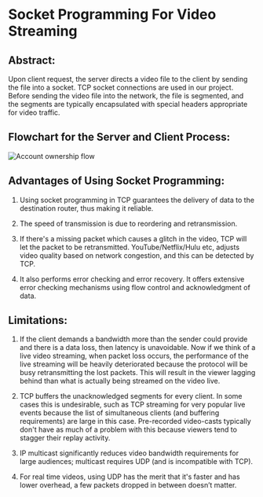 # Socket Programming For Video Streaming

## Abstract:

Upon client request, the server directs a video file to the client by sending the file into a socket. TCP socket connections are used in our project. Before sending the video file into the network, the file is segmented, and the segments are typically encapsulated with special headers appropriate for video traffic.

## Flowchart for the Server and Client Process:

![Account ownership flow](https://user-images.githubusercontent.com/76071184/187624753-e5006865-3973-4d1f-b371-8c96dfdae687.png)

## Advantages of Using Socket Programming:

1) Using socket programming in TCP guarantees the delivery of data to the destination router, thus making it reliable.

2) The speed of transmission is due to reordering and retransmission.

3) If there's a missing packet which causes a glitch in the video, TCP will let the packet to be retransmitted. YouTube/Netflix/Hulu etc, adjusts video quality based on network congestion, and this can be detected by TCP.

4) It also performs error checking and error recovery. It offers extensive error checking mechanisms using flow control and acknowledgment of data.

## Limitations:

1) If the client demands a bandwidth more than the sender could provide and there is a data loss, then latency is unavoidable. Now if we think of a live video streaming, when packet loss occurs, the performance of the live streaming will be heavily deteriorated because the protocol will be busy retransmitting the lost packets. This will result in the viewer lagging behind than what is actually being streamed on the video live.

2) TCP buffers the unacknowledged segments for every client. In some cases this is undesirable, such as TCP streaming for very popular live events because the list of simultaneous clients (and buffering requirements) are large in this case. Pre-recorded video-casts typically don't have as much of a problem with this because viewers tend to stagger their replay activity.

3) IP multicast significantly reduces video bandwidth requirements for large audiences; multicast requires UDP (and is incompatible with TCP). 

4) For real time videos, using UDP has the merit that it's faster and has lower overhead, a few packets dropped in between doesn’t matter.
